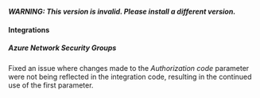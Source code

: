 ***WARNING: This version is invalid. Please install a different version.***

#### Integrations

##### Azure Network Security Groups

Fixed an issue where changes made to the *Authorization code* parameter were not being reflected in the integration code, resulting in the continued use of the first parameter.
